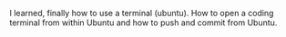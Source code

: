 I learned, finally how to use a terminal (ubuntu). How to open a coding terminal from within Ubuntu and how to push and commit from Ubuntu. 
